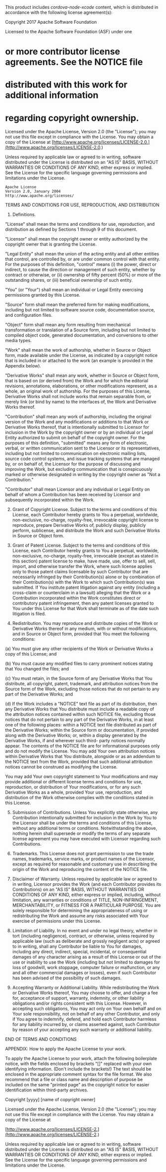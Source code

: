 This product includes _cordova-node-xcode_ content, which is distributed in accordance with the following license agreement(s):

Copyright 2017 Apache Software Foundation

Licensed to the Apache Software Foundation (ASF) under one
# or more contributor license agreements. See the NOTICE file
# distributed with this work for additional information
# regarding copyright ownership.

Licensed under the Apache License, Version 2.0 (the "License"); you may not use this file except in compliance with the License. You may obtain
a copy of the License at [http://www.apache.org/licenses/LICENSE-2.0.](http://www.apache.org/licenses/LICENSE-2.0.)

Unless required by applicable law or agreed to in writing, software distributed under the License is distributed on an "AS IS" BASIS, WITHOUT
WARRANTIES OR CONDITIONS OF ANY KIND, either express or implied. See the License for the specific language governing permissions and
limitations under the License.

```
Apache License
Version 2.0, January 2004
http://www.apache.org/licenses/
```
TERMS AND CONDITIONS FOR USE, REPRODUCTION, AND DISTRIBUTION

1. Definitions.

"License" shall mean the terms and conditions for use, reproduction, and distribution as defined by Sections 1 through 9 of this document.

"Licensor" shall mean the copyright owner or entity authorized by the copyright owner that is granting the License.

"Legal Entity" shall mean the union of the acting entity and all other entities that control, are controlled by, or are under common control with
that entity. For the purposes of this definition, "control" means (i) the power, direct or indirect, to cause the direction or management of such
entity, whether by contract or otherwise, or (ii) ownership of fifty percent (50%) or more of the outstanding shares, or (iii) beneficial ownership
of such entity.

"You" (or "Your") shall mean an individual or Legal Entity exercising permissions granted by this License.

"Source" form shall mean the preferred form for making modifications, including but not limited to software source code, documentation
source, and configuration files.

"Object" form shall mean any form resulting from mechanical transformation or translation of a Source form, including but not limited to
compiled object code, generated documentation, and conversions to other media types.

"Work" shall mean the work of authorship, whether in Source or Object form, made available under the License, as indicated by a copyright
notice that is included in or attached to the work (an example is provided in the Appendix below).

"Derivative Works" shall mean any work, whether in Source or Object form, that is based on (or derived from) the Work and for which the
editorial revisions, annotations, elaborations, or other modifications represent, as a whole, an original work of authorship. For the purposes of
this License, Derivative Works shall not include works that remain separable from, or merely link (or bind by name) to the interfaces of, the
Work and Derivative Works thereof.

"Contribution" shall mean any work of authorship, including the original version of the Work and any modifications or additions to that Work or
Derivative Works thereof, that is intentionally submitted to Licensor for inclusion in the Work by the copyright owner or by an individual or
Legal Entity authorized to submit on behalf of the copyright owner. For the purposes of this definition, "submitted" means any form of
electronic, verbal, or written communication sent to the Licensor or its representatives, including but not limited to communication on
electronic mailing lists, source code control systems, and issue tracking systems that are managed by, or on behalf of, the Licensor for the
purpose of discussing and improving the Work, but excluding communication that is conspicuously marked or otherwise designated in writing
by the copyright owner as "Not a Contribution."

"Contributor" shall mean Licensor and any individual or Legal Entity on behalf of whom a Contribution has been received by Licensor and
subsequently incorporated within the Work.

2. Grant of Copyright License. Subject to the terms and conditions of this License, each Contributor hereby grants to You a perpetual,
worldwide, non-exclusive, no-charge, royalty-free, irrevocable copyright license to reproduce, prepare Derivative Works of, publicly display,
publicly perform, sublicense, and distribute the Work and such Derivative Works in Source or Object form.


3. Grant of Patent License. Subject to the terms and conditions of this License, each Contributor hereby grants to You a perpetual, worldwide,
non-exclusive, no-charge, royalty-free, irrevocable (except as stated in this section) patent license to make, have made, use, offer to sell, sell,
import, and otherwise transfer the Work, where such license applies only to those patent claims licensable by such Contributor that are
necessarily infringed by their Contribution(s) alone or by combination of their Contribution(s) with the Work to which such Contribution(s) was
submitted. If You institute patent litigation against any entity (including a cross-claim or counterclaim in a lawsuit) alleging that the Work or a
Contribution incorporated within the Work constitutes direct or contributory patent infringement, then any patent licenses granted to You
under this License for that Work shall terminate as of the date such litigation is filed.
4. Redistribution. You may reproduce and distribute copies of the Work or Derivative Works thereof in any medium, with or without
modifications, and in Source or Object form, provided that You meet the following conditions:

(a) You must give any other recipients of the Work or Derivative Works a copy of this License; and

(b) You must cause any modified files to carry prominent notices stating that You changed the files; and

(c) You must retain, in the Source form of any Derivative Works that You distribute, all copyright, patent, trademark, and attribution notices
from the Source form of the Work, excluding those notices that do not pertain to any part of the Derivative Works; and

(d) If the Work includes a "NOTICE" text file as part of its distribution, then any Derivative Works that You distribute must include a readable
copy of the attribution notices contained within such NOTICE file, excluding those notices that do not pertain to any part of the Derivative
Works, in at least one of the following places: within a NOTICE text file distributed as part of the Derivative Works; within the Source form or
documentation, if provided along with the Derivative Works; or, within a display generated by the Derivative Works, if and wherever such third-
party notices normally appear. The contents of the NOTICE file are for informational purposes only and do not modify the License. You may add
Your own attribution notices within Derivative Works that You distribute, alongside or as an addendum to the NOTICE text from the Work,
provided that such additional attribution notices cannot be construed as modifying the License.

You may add Your own copyright statement to Your modifications and may provide additional or different license terms and conditions for use,
reproduction, or distribution of Your modifications, or for any such Derivative Works as a whole, provided Your use, reproduction, and
distribution of the Work otherwise complies with the conditions stated in this License.

5. Submission of Contributions. Unless You explicitly state otherwise, any Contribution intentionally submitted for inclusion in the Work by You
to the Licensor shall be under the terms and conditions of this License, without any additional terms or conditions. Notwithstanding the above,
nothing herein shall supersede or modify the terms of any separate license agreement you may have executed with Licensor regarding such
Contributions.

6. Trademarks. This License does not grant permission to use the trade names, trademarks, service marks, or product names of the Licensor,
except as required for reasonable and customary use in describing the origin of the Work and reproducing the content of the NOTICE file.
7. Disclaimer of Warranty. Unless required by applicable law or agreed to in writing, Licensor provides the Work (and each Contributor provides
its Contributions) on an "AS IS" BASIS, WITHOUT WARRANTIES OR CONDITIONS OF ANY KIND, either express or implied, including, without
limitation, any warranties or conditions of TITLE, NON-INFRINGEMENT, MERCHANTABILITY, or FITNESS FOR A PARTICULAR PURPOSE. You are
solely responsible for determining the appropriateness of using or redistributing the Work and assume any risks associated with Your exercise
of permissions under this License.
8. Limitation of Liability. In no event and under no legal theory, whether in tort (including negligence), contract, or otherwise, unless required
by applicable law (such as deliberate and grossly negligent acts) or agreed to in writing, shall any Contributor be liable to You for damages,
including any direct, indirect, special, incidental, or consequential damages of any character arising as a result of this License or out of the use
or inability to use the Work (including but not limited to damages for loss of goodwill, work stoppage, computer failure or malfunction, or any
and all other commercial damages or losses), even if such Contributor has been advised of the possibility of such damages.
9. Accepting Warranty or Additional Liability. While redistributing the Work or Derivative Works thereof, You may choose to offer, and charge a
fee for, acceptance of support, warranty, indemnity, or other liability obligations and/or rights consistent with this License. However, in
accepting such obligations, You may act only on Your own behalf and on Your sole responsibility, not on behalf of any other Contributor, and
only if You agree to indemnify, defend, and hold each Contributor harmless for any liability incurred by, or claims asserted against, such
Contributor by reason of your accepting any such warranty or additional liability.

END OF TERMS AND CONDITIONS

APPENDIX: How to apply the Apache License to your work.

To apply the Apache License to your work, attach the following boilerplate notice, with the fields enclosed by brackets "[]" replaced with your
own identifying information. (Don't include the brackets!) The text should be enclosed in the appropriate comment syntax for the file format.
We also recommend that a file or class name and description of purpose be included on the same "printed page" as the copyright notice for
easier identification within third-party archives.

Copyright [yyyy] [name of copyright owner]


Licensed under the Apache License, Version 2.0 (the "License"); you may not use this file except in compliance with the License. You may obtain
a copy of the License at

[http://www.apache.org/licenses/LICENSE-2.](http://www.apache.org/licenses/LICENSE-2.)

Unless required by applicable law or agreed to in writing, software distributed under the License is distributed on an "AS IS" BASIS, WITHOUT
WARRANTIES OR CONDITIONS OF ANY KIND, either express or implied. See the License for the specific language governing permissions and
limitations under the License.